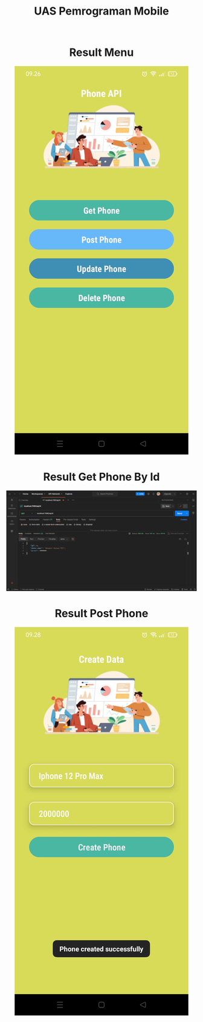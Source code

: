 <div align="center">
  <h1>UAS Pemrograman Mobile</h1>
  <br>
</div>

<div align="center">
  <h1>Result Menu</h1>
  <img src="main.jpg" alt="Image">
</div>

<div align="center">
  <h1>Result Get Phone By Id</h1>
  <img src="get By Id.png" alt="Image">
</div>

<div align="center">
  <h1>Result Post Phone</h1>
  <img src="result create phone.jpg" alt="Image">
</div>
